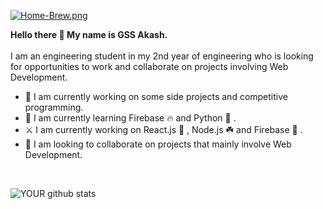 [![Home-Brew.png](https://i.postimg.cc/nLNSCg7C/Home-Brew.png)](https://postimg.cc/PLzQ76Sj)

<strong> Hello there 👋 My name is GSS Akash. </strong>
<br /><br />
I am an engineering student in my 2nd year of engineering who is looking for opportunities to work and collaborate on projects involving Web Development.

- 🔭 I am currently working on some side projects and competitive programming.
- 🌱 I am currently learning Firebase 🔥 and Python 🐍 . 
- ⚔️ I am currently working on React.js 💙 , Node.js ☘️ and Firebase 🧡 . 
- 🤝 I am looking to collaborate on projects that mainly involve Web Development.
<br />


![YOUR github stats](https://github-readme-stats.vercel.app/api?username=gssakash)


